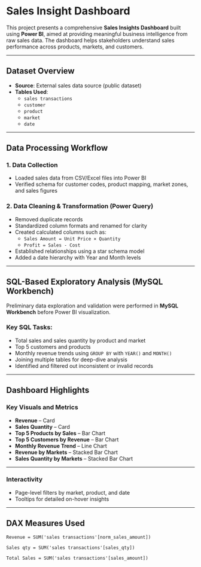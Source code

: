 #  Sales Insight Dashboard

This project presents a comprehensive **Sales Insights Dashboard** built using **Power BI**, aimed at providing meaningful business intelligence from raw sales data. The dashboard helps stakeholders understand sales performance across products, markets, and customers.

---

##  Dataset Overview

- **Source**: External sales data source (public dataset)
- **Tables Used**:
  - `sales transactions`
  - `customer`
  - `product`
  - `market`
  - `date`

---

##  Data Processing Workflow

### 1.  Data Collection
- Loaded sales data from CSV/Excel files into Power BI
- Verified schema for customer codes, product mapping, market zones, and sales figures

### 2.  Data Cleaning & Transformation (Power Query)
- Removed duplicate records
- Standardized column formats and renamed for clarity
- Created calculated columns such as:
  - `Sales Amount = Unit Price × Quantity`
  - `Profit = Sales - Cost`
- Established relationships using a star schema model
- Added a date hierarchy with Year and Month levels

---

##  SQL-Based Exploratory Analysis (MySQL Workbench)

Preliminary data exploration and validation were performed in **MySQL Workbench** before Power BI visualization.

###  Key SQL Tasks:
- Total sales and sales quantity by product and market
- Top 5 customers and products
- Monthly revenue trends using `GROUP BY` with `YEAR()` and `MONTH()`
- Joining multiple tables for deep-dive analysis
- Identified and filtered out inconsistent or invalid records

---

##  Dashboard Highlights

###  Key Visuals and Metrics
- **Revenue** – Card
- **Sales Quantity** – Card
- **Top 5 Products by Sales** – Bar Chart
- **Top 5 Customers by Revenue** – Bar Chart
- **Monthly Revenue Trend** – Line Chart
- **Revenue by Markets** – Stacked Bar Chart
- **Sales Quantity by Markets** – Stacked Bar Chart

---
###  Interactivity
- Page-level filters by market, product, and date
- Tooltips for detailed on-hover insights

---

##  DAX Measures Used

```dax
Revenue = SUM('sales transactions'[norm_sales_amount])

Sales qty = SUM('sales transactions'[sales_qty])

Total Sales = SUM('sales transactions'[sales_amount])
